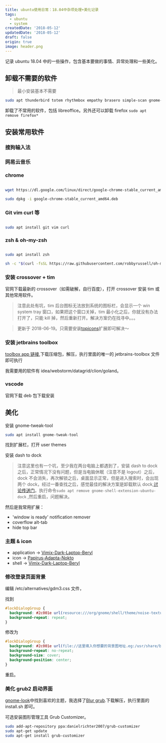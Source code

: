 ```yaml
---
title: ubuntu使用日常：18.04中杂项处理+美化记录
tags:
  - ubuntu
  - system
createdDate: '2018-05-12'
updatedDate: '2018-05-12'
draft: false
origin: true
image: header.png
---
```


记录 ubuntu 18.04 中的一些操作，包含基本要做的事情、异常处理和一些美化。

## 卸载不需要的软件

> 最小安装基本不需要

```bash
sudo apt thunderbird totem rhythmbox empathy brasero simple-scan gnome-mahjongg aisleriot gnome-mines cheese transmission-common gnome-orca webbrowser-app gnome-sudoku  landscape-client-ui-install onboard deja-dup libreoffice-common
```

卸载了不常用的软件，包括 libreoffice。另外还可以卸载 firefox `sudo apt remove firefox*`

## 安装常用软件

### 搜狗输入法

### 网易云音乐

### chrome

```bash

wget https://dl.google.com/linux/direct/google-chrome-stable_current_amd64.deb

sudo dpkg -i google-chrome-stable_current_amd64.deb


```

### Git vim curl 等

```bash

sudo apt install git vim curl

```

### zsh & oh-my-zsh

```bash

sudo apt install zsh

sh -c "$(curl -fsSL https://raw.githubusercontent.com/robbyrussell/oh-my-zsh/master/tools/install.sh)"

```

### 安装 crossover + tim

官网下载最新的 crossover（如需破解，自行百度），打开 crossover 安装 tim 或其他常用软件。

> 注意此处有坑，tim 后台图标无法放到系统的图标栏，会显示一个 win system tray 窗口，如果把这个窗口关掉，tim 最小化之后，你就没有办法打开了，只能 kill 掉，然后重新打开。解决方案仍在找寻中。。。

> 更新于 2018-06-19。只需要安装[topicons](https://extensions.gnome.org/extension/495/topicons/)扩展即可解决～

### 安装 jetbrains toolbox

[toolbox app 链接](https://www.jetbrains.com/toolbox/app),下载压缩包，解压，执行里面的唯一的 jetbrains-toolbox 文件即可执行

我需要用的软件有 idea/webstorm/datagrid/clion/goland。

### vscode

官网下载 deb 包下载安装

## 美化

安装 gnome-tweak-tool

```bash
sudo apt install gnome-tweak-tool
```

找到扩展栏，打开 user themes

安装 dash to dock

> 注意这里也有一个坑，至少我在两台电脑上都遇到了，安装 dash to dock 之后，正常情况下没有问题，但是当电脑休眠（注意不是 logout）之后，dock 不会消失，再次解锁之后，桌面显示正常，但是进入搜索时，会出现两个 dock，经过一番查找之后，感觉最佳的解决方案是卸载默认 dock,[讨论传送门](https://bugs.launchpad.net/bugs/1716982)。执行命令`sudo apt remove gnome-shell-extension-ubuntu-dock` ,然后重启，问题解决。

然后是我常用扩展：

- 'window is ready' notification remover
- coverflow alt-tab
- hide top bar

### 主题 & icon

- application -> [Vimix-Dark-Laptop-Beryl](https://github.com/vinceliuice/vimix-gtk-themes)
- icon -> [Papirus-Adapta-Nokto](https://github.com/PapirusDevelopmentTeam/papirus-icon-theme)
- shell -> [Vimix-Dark-Laptop-Beryl](https://github.com/vinceliuice/vimix-gtk-themes)

### 修改登录页面背景

编辑 /etc/alternatives/gdm3.css 文件，

找到

```css
#lockDialogGroup {
  background: #2c001e url(resource:///org/gnome/shell/theme/noise-texture.png);
  background-repeat: repeat;
}
```

修改为

```css
#lockDialogGroup {
  background: #2c001e url(file://这里填入你想要的背景图地址.eg:/usr/share/background/xx.jpg);
  background-repeat: no-repeat;
  background-size: cover;
  background-position: center;
}
```

重启。

### 美化 grub2 启动界面

[gnome-look](https://www.gnome-look.org/browse/cat/109/ord/latest/)中找到喜欢的主题，我选择了[Blur grub](https://www.gnome-look.org/p/1220920/).下载解压，执行里面的 install.sh 即可。

可选安装图形管理工具 Grub Customizer。

```bash
sudo add-apt-repository ppa:danielrichter2007/grub-customizer
sudo apt-get update
sudo apt-get install grub-customizer
```
